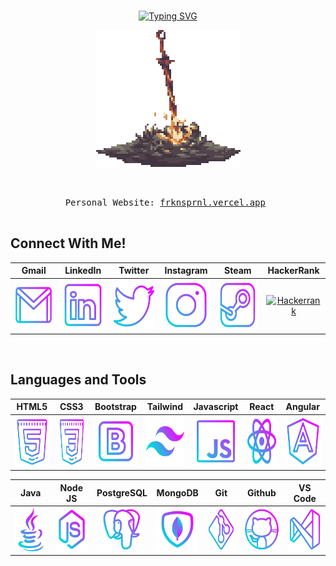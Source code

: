 
<div align="right">
  <img src="https://komarev.com/ghpvc/?username=frknsprnl&style=flat&color=blueviolet" alt=""/>
</div>

<div align="center">
  
[![Typing SVG](https://readme-typing-svg.herokuapp.com?font=Consolas&color=9034dc&center=true&vCenter=true&lines=Hi+there%2C+I'm+Furkan+%F0%9F%91%8B;Junior+Web+Developer)](https://git.io/typing-svg)
  
</div>

<div align="center"> <img src="https://raw.githubusercontent.com/TanZng/TanZng/master/assets/bonefire.gif"> </div>

<pre> 
	<div align="center">Personal Website: <a href="https://frknsprnl.vercel.app">frknsprnl.vercel.app</a> </div>
</pre>

## Connect With Me!

<div align="center">
	
| Gmail | LinkedIn | Twitter | Instagram | Steam | HackerRank | 
| :----: | :----: | :----: | :----: | :----: | :----: |
| <a href="mailto:frknsprnl@hotmail.com"><img src="https://github.com/frknsprnl/logo-works/blob/main/logos/gmail.png" title="Gmail"  width="80" height="80" alt="Gmail"/></a> | <a href="https://www.linkedin.com/in/furkansupurenel/"><img src="https://github.com/frknsprnl/logo-works/blob/main/logos/linkedin.png" title="LinkedIn"  width="80" height="80" alt="LinkedIn"/></a> | <a href="https://twitter.com/frknsprnl"><img src="https://github.com/frknsprnl/logo-works/blob/main/logos/twitter.png" width="80" title="Twitter"  height="80" alt="Twitter"/></a> | <a href="https://www.instagram.com/frknsprnl/"><img src="https://github.com/frknsprnl/logo-works/blob/main/logos/instagram.png" title="Instagram"  width="80" height="80" alt="Instagram"/></a> | <a href="https://steamcommunity.com/id/StreaksWild"><img src="https://github.com/frknsprnl/logo-works/blob/main/logos/steam.png" title="Steam"  width="80" height="80" alt="Steam"/></a> | <a href="https://www.hackerrank.com/frknsprnl?hr_r=1"><img src="https://github.com/frknsprnl/logo-works/blob/main/logos/hackerrank.png" title="Hackerrank"  width="85" height="85" alt="Hackerrank"/></a> |	
	
</div>

<br>

## Languages and Tools
<div align="center">
	
| HTML5 | CSS3 | Bootstrap | Tailwind | Javascript | React | Angular
| :----: | :----: | :----: | :----: | :----: | :----: | :----: |
| <img src="https://github.com/frknsprnl/logo-works/blob/main/logos/html.png" title="HTML5" alt="HTML" width="80" height="80"/> | <img src="https://github.com/frknsprnl/logo-works/blob/main/logos/css.png"  title="CSS3" alt="CSS" width="80" height="80"/> | <img src="https://github.com/frknsprnl/logo-works/blob/main/logos/bootstrap.png" title="Bootstrap" width="80" height="80"/> | <img src="https://github.com/frknsprnl/logo-works/blob/main/logos/tailwind.png"  title="Tailwind CSS" alt="Tailwind CSS" width="80" height="80"/> | <img src="https://github.com/frknsprnl/logo-works/blob/main/logos/javascript.png" title="JavaScript" alt="JavaScript" width="80" height="80"/> | <img src="https://github.com/frknsprnl/logo-works/blob/main/logos/react.png" title="React" alt="React" width="80" height="80"/> | <img src="https://github.com/frknsprnl/logo-works/blob/main/logos/angular.png" title="React" alt="React" width="80" height="80"/> |	

| Java | Node JS | PostgreSQL | MongoDB | Git | Github | VS Code | 
| :----: | :----: | :----: | :----: | :----: | :----: | :----: |
| <img src="https://github.com/frknsprnl/logo-works/blob/main/logos/java.png" title="Java" alt="Java" width="70" height="70"/> | <img src="https://github.com/frknsprnl/logo-works/blob/main/logos/nodejs.png" title="NodeJS" alt="NodeJS" width="70" height="70"/> | <img src="https://github.com/frknsprnl/logo-works/blob/main/logos/postgresql.png" title="PostgreSQL" alt="SQL" width="70" height="70"/> | <img src="https://github.com/frknsprnl/logo-works/blob/main/logos/mongodb.png" title="MongoDB" alt="MongoDB" width="70" height="70"/> | <img src="https://github.com/frknsprnl/logo-works/blob/main/logos/git.png" title="Git" color="white" alt="Git" width="70" height="70"/> | <img src="https://github.com/frknsprnl/logo-works/blob/main/logos/github.png" title="Github" alt="Github" width="70" height="70"/> | <img src="https://github.com/frknsprnl/logo-works/blob/main/logos/vscode.png" title="VSCode" alt="VSCode" width="70" height="70"/> |	
	
</div>

<br> <br>




<!--
**frknsprnl/frknsprnl** is a ✨ _special_ ✨ repository because its `README.md` (this file) appears on your GitHub profileGithub

Here are some ideas to get you started:

- 🔭 I’m currently working on ...
- 🌱 I’m currently learning ...
- 👯 I’m looking to collaborate on ...
- 🤔 I’m looking for help with ...
- 💬 Ask me about ...
- 📫 How to reach me: ...
- 😄 Pronouns: ...
- ⚡ Fun fact: ...
-->
